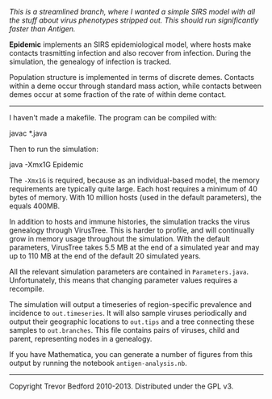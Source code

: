 *This is a streamlined branch, where I wanted a simple SIRS model with all the stuff about virus
phenotypes stripped out. This should run significantly faster than Antigen.*

**Epidemic** implements an SIRS epidemiological model, where hosts make contacts trasmitting
infection and also recover from infection.  During the simulation, the genealogy of infection is
tracked.

Population structure is implemented in terms of discrete demes.  Contacts within a deme occur
through standard mass action, while contacts between demes occur at some fraction of the rate of
within deme contact.

-------------------------------------------

I haven't made a makefile.  The program can be compiled with:

javac *.java

Then to run the simulation:

java -Xmx1G Epidemic

The `-Xmx1G` is required, because as an individual-based model, the memory requirements are
typically quite large. Each host requires a minimum of 40 bytes of memory.  With 10 million hosts
(used in the default parameters), the equals 400MB.

In addition to hosts and immune histories, the simulation tracks the virus genealogy through
VirusTree.  This is harder to profile, and will continually grow in memory usage throughout the
simulation.  With the default parameters, VirusTree takes 5.5 MB at the end of a simulated year and
may up to 110 MB at the end of the default 20 simulated years.

All the relevant simulation parameters are contained in `Parameters.java`.  Unfortunately, this
means that changing parameter values requires a recompile.

The simulation will output a timeseries of region-specific prevalence and incidence to
`out.timeseries`.  It will also sample viruses periodically and output their geographic locations to
`out.tips` and a tree connecting these samples to `out.branches`.  This file contains pairs of
viruses, child and parent, representing nodes in a genealogy.

If you have Mathematica, you can generate a number of figures from this output by running the
notebook `antigen-analysis.nb`.

-------------------------------------------

Copyright Trevor Bedford 2010-2013. Distributed under the GPL v3.